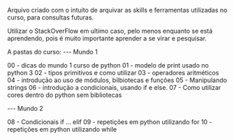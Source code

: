Arquivo criado com o intuíto de arquivar as skills e ferramentas utilizadas no curso, para consultas futuras.

Utilizar o StackOverFlow em ultimo caso, pelo menos enquanto se está aprendendo, pois é muito importante aprender a se virar e pesquisar.

A pastas do curso:
--- Mundo 1

00 - dicas do mundo 1 curso de python
01 - modelo de print usado no python 3
02 - tipos primitivos e como utilizar
03 - operadores aritméticos
04 - introdução ao uso de módulos, bilbiotecas e funções
05 - Manipulando strings
06 - introdução a condicionais, usando if e else.
07 - Como utilizar cores dentro do python sem bibliotecas

--- Mundo 2

08 - Condicionais if ... elif
09 - repetições em python utilizando for
10 - repetições em python utilizando while
